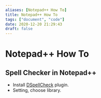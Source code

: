 ```yaml
---
aliases: [Notepad++ How To]
title: Notepad++ How To
tags: ["document", "code"]
date: 2020-12-20 21:29:43
draft: false
---
```


# Notepad++ How To

## Spell Checker in Notepad++

- Install [DSpellCheck](https://github.com/Predelnik/DSpellCheck/releases) plugin.
- Setting, choose library.
